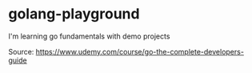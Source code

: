# golang-playground
I'm learning go fundamentals with demo projects

Source: https://www.udemy.com/course/go-the-complete-developers-guide
